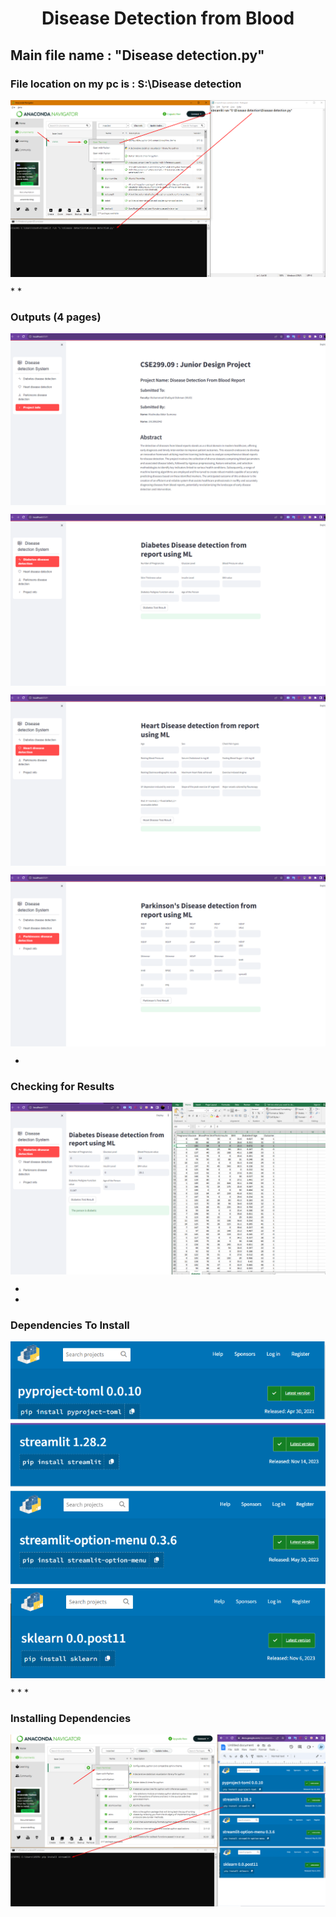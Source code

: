 # <p align="center">Disease Detection from Blood </p>

## Main file name : "Disease detection.py"

### File location on my pc is : S:\Disease detection

<p align="center"><img align="center" src="https://github.com/mashrubasumona23/CSE_299_Sec_09_Disease_Detection_from_Blood/blob/main/Disease%20detection/To%20Run.png"></p>
*
*

### Outputs (4 pages) 
<p align="center"><img align="center" src="https://github.com/mashrubasumona23/CSE_299_Sec_09_Disease_Detection_from_Blood/blob/main/Disease%20detection/Outputs/Page1.png"></p>
<p align="center"><img align="center" src="https://github.com/mashrubasumona23/CSE_299_Sec_09_Disease_Detection_from_Blood/blob/main/Disease%20detection/Outputs/Page2.png "></p>
<p align="center"><img align="center" src="https://github.com/mashrubasumona23/CSE_299_Sec_09_Disease_Detection_from_Blood/blob/main/Disease%20detection/Outputs/Page3.png "></p>
<p align="center"><img align="center" src="https://github.com/mashrubasumona23/CSE_299_Sec_09_Disease_Detection_from_Blood/blob/main/Disease%20detection/Outputs/Page4.png"></p>


*

### Checking for Results 
<p align="center"><img align="center" src="https://github.com/mashrubasumona23/CSE_299_Sec_09_Disease_Detection_from_Blood/blob/main/Disease%20detection/Outputs/Result.png"></p>

*
*

### Dependencies To Install
<p align="center"><img align="center" src="https://github.com/mashrubasumona23/CSE_299_Sec_09_Disease_Detection_from_Blood/blob/main/Disease%20detection/Installed%20dependencies.png"></p>
*
*
*

### Installing Dependencies
<p align="center"><img align="center" src="https://github.com/mashrubasumona23/CSE_299_Sec_09_Disease_Detection_from_Blood/blob/main/Disease%20detection/Installed%20dependencies2.png"></p>
